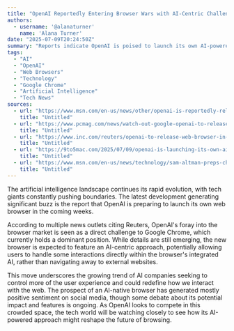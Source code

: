 ```yaml
---
title: "OpenAI Reportedly Entering Browser Wars with AI-Centric Challenger"
authors:
  - username: '@alanaturner'
    name: 'Alana Turner'
date: "2025-07-09T20:24:50Z"
summary: "Reports indicate OpenAI is poised to launch its own AI-powered web browser in the coming weeks, potentially disrupting the dominance of Google Chrome by integrating AI directly into the browsing experience."
tags:
  - "AI"
  - "OpenAI"
  - "Web Browsers"
  - "Technology"
  - "Google Chrome"
  - "Artificial Intelligence"
  - "Tech News"
sources:
  - url: "https://www.msn.com/en-us/news/other/openai-is-reportedly-releasing-an-ai-browser-in-the-coming-weeks/ar-AA1Ii4Z9"
    title: "Untitled"
  - url: "https://www.pcmag.com/news/watch-out-google-openai-to-release-web-browser-to-rival-chrome"
    title: "Untitled"
  - url: "https://www.inc.com/reuters/openai-to-release-web-browser-in-challenge-to-google-chrome/91211675"
    title: "Untitled"
  - url: "https://9to5mac.com/2025/07/09/openai-is-launching-its-own-ai-centric-web-browser-very-soon-per-report/"
    title: "Untitled"
  - url: "https://www.msn.com/en-us/news/technology/sam-altman-preps-chrome-rival-but-one-big-question-remains/ar-AA1IhVwR"
    title: "Untitled"
---
```


The artificial intelligence landscape continues its rapid evolution, with tech giants constantly pushing boundaries. The latest development generating significant buzz is the report that OpenAI is preparing to launch its own web browser in the coming weeks.

According to multiple news outlets citing Reuters, OpenAI's foray into the browser market is seen as a direct challenge to Google Chrome, which currently holds a dominant position. While details are still emerging, the new browser is expected to feature an AI-centric approach, potentially allowing users to handle some interactions directly within the browser's integrated AI, rather than navigating away to external websites.

This move underscores the growing trend of AI companies seeking to control more of the user experience and could redefine how we interact with the web. The prospect of an AI-native browser has generated mostly positive sentiment on social media, though some debate about its potential impact and features is ongoing. As OpenAI looks to compete in this crowded space, the tech world will be watching closely to see how its AI-powered approach might reshape the future of browsing.
